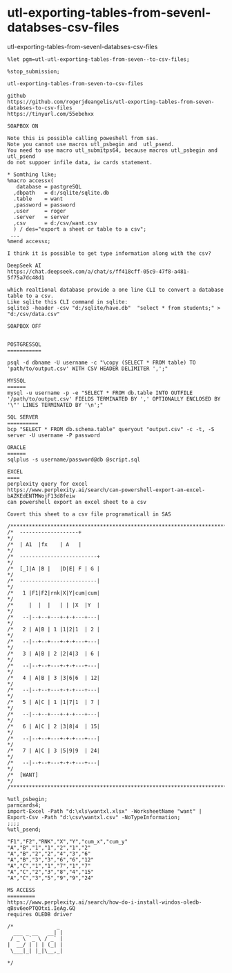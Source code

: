 # utl-exporting-tables-from-sevenl-databses-csv-files

utl-exporting-tables-from-sevenl-databses-csv-files

    %let pgm=utl-utl-exporting-tables-from-seven--to-csv-files;

    %stop_submission;

    utl-exporting-tables-from-seven-to-csv-files
    
    github
    https://github.com/rogerjdeangelis/utl-exporting-tables-from-seven-databses-to-csv-files
    https://tinyurl.com/55ebehxx

    SOAPBOX ON

    Note this is possible calling poweshell from sas.
    Note you cannot use macros utl_psbegin and  utl_psend.
    You need to use macro utl_submitps64, because macros utl_psbegin and utl_psend
    do not suppoer infile data, iw cards statement.

    * Somthing like;
    %macro accessx(
       database = pastgreSQL
      ,dbpath   = d:/sqlite/sqlite.db
      .table    = want
      ,password = password
      ,user     = roger
      .server   = server
      ,csv      = d:/csv/want.csv
      ) / des="export a sheet or table to a csv";
     ...
    %mend accessx;

    I think it is possible to get type information along with the csv?

    DeepSeek AI
    https://chat.deepseek.com/a/chat/s/ff418cff-05c9-47f8-a481-5f75a7dc48d1

    which realtional database provide a one line CLI to convert a database table to a csv.
    Like sqlite this CLI command in sqlite:
    sqlite3 -header -csv "d:/sqlite/have.db"  "select * from students;" > "d:/csv/data.csv"

    SOAPBOX OFF


    POSTGRESSQL
    ===========

    psql -d dbname -U username -c "\copy (SELECT * FROM table) TO 'path/to/output.csv' WITH CSV HEADER DELIMITER ',';"

    MYSSQL
    ======
    mysql -u username -p -e "SELECT * FROM db.table INTO OUTFILE '/path/to/output.csv' FIELDS TERMINATED BY ',' OPTIONALLY ENCLOSED BY '\"' LINES TERMINATED BY '\n';"

    SQL SERVER
    ==========
    bcp "SELECT * FROM db.schema.table" queryout "output.csv" -c -t, -S server -U username -P password

    ORACLE
    ======
    sqlplus -s username/password@db @script.sql

    EXCEL
    ====
    perplexity query for excel
    https://www.perplexity.ai/search/can-powershell-export-an-excel-bAZKEdENTMWojF13d8feiw
    can powershell export an excel sheet to a csv

    Covert this sheet to a csv file programaticall in SAS

    /**************************************************************************************************************************/
    /*  -------------------+                                                                                                  */
    /*  | A1  |fx    | A   |                                                                                                  */
    /*  -------------------------+                                                                                            */
    /*  [_]|A |B |   |D|E| F | G |                                                                                            */
    /*  -------------------------|                                                                                            */
    /*   1 |F1|F2|rnk|X|Y|cum|cum|                                                                                            */
    /*     |  |  |   | | |X  |Y  |                                                                                            */
    /*   --|--+--+---+-+-+---+---|                                                                                            */
    /*   2 | A|B | 1 |1|2|1  | 2 |                                                                                            */
    /*   --|--+--+---+-+-+---+---|                                                                                            */
    /*   3 | A|B | 2 |2|4|3  | 6 |                                                                                            */
    /*   --|--+--+---+-+-+---+---|                                                                                            */
    /*   4 | A|B | 3 |3|6|6  | 12|                                                                                            */
    /*   --|--+--+---+-+-+---+---|                                                                                            */
    /*   5 | A|C | 1 |1|7|1  | 7 |                                                                                            */
    /*   --|--+--+---+-+-+---+---|                                                                                            */
    /*   6 | A|C | 2 |3|8|4  | 15|                                                                                            */
    /*   --|--+--+---+-+-+---+---|                                                                                            */
    /*   7 | A|C | 3 |5|9|9  | 24|                                                                                            */
    /*   --|--+--+---+-+-+---+---|                                                                                            */
    /*  [WANT]                                                                                                                */
    /**************************************************************************************************************************/

    %utl_psbegin;
    parmcards4;
    import-Excel -Path "d:\xls\wantxl.xlsx" -WorksheetName "want" | Export-Csv -Path "d:\csv\wantxl.csv" -NoTypeInformation;
    ;;;;
    %utl_psend;

    "F1","F2","RNK","X","Y","cum_x","cum_y"
    "A","B","1","1","2","1","2"
    "A","B","2","2","4","3","6"
    "A","B","3","3","6","6","12"
    "A","C","1","1","7","1","7"
    "A","C","2","3","8","4","15"
    "A","C","3","5","9","9","24"

    MS ACCESS
    =========
    https://www.perplexity.ai/search/how-do-i-install-windos-oledb-qBsv6eoPTQOtxi.IeAg.GQ
    requires OLEDB driver

    /*              _
      ___ _ __   __| |
     / _ \ `_ \ / _` |
    |  __/ | | | (_| |
     \___|_| |_|\__,_|

    */
